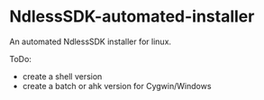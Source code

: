 # NdlessSDK-automated-installer
An automated NdlessSDK installer for linux.

ToDo:
* create a shell version
* create a batch or ahk version for Cygwin/Windows
